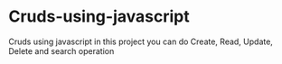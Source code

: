 # Cruds-using-javascript
Cruds using javascript in this project you can do Create, Read, Update, Delete and search operation 
